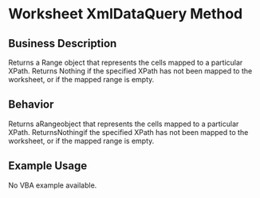 # Worksheet XmlDataQuery Method

## Business Description
Returns a Range object that represents the cells mapped to a particular XPath. Returns Nothing if the specified XPath has not been mapped to the worksheet, or if the mapped range is empty.

## Behavior
Returns aRangeobject that represents the cells mapped to a particular XPath. ReturnsNothingif the specified XPath has not been mapped to the worksheet, or if the mapped range is empty.

## Example Usage
No VBA example available.